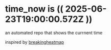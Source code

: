 # time_now is (( 2025-06-23T19:00:00.572Z ))

an automated repo that shows the currnent time

inspired by [breakingheatmap](https://github.com/breakingheatmap/breakingheatmap)